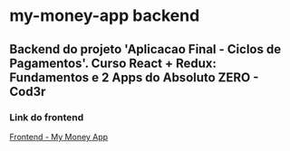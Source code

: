 # my-money-app backend

## Backend do projeto 'Aplicacao Final - Ciclos de Pagamentos'. Curso React + Redux: Fundamentos e 2 Apps do Absoluto ZERO - Cod3r

### Link do frontend
[Frontend - My Money App](https://github.com/sycrot/my-money-app-frontend)

